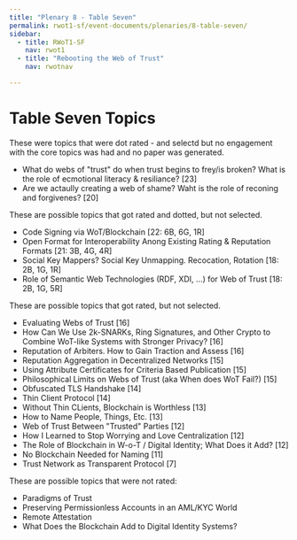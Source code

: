 ```yaml
---
title: "Plenary 8 - Table Seven"
permalink: rwot1-sf/event-documents/plenaries/8-table-seven/
sidebar:
  - title: RWoT1-SF
    nav: rwot1
  - title: "Rebooting the Web of Trust"
    nav: rwotnav

---
```


# Table Seven Topics

These were topics that were dot rated - and selectd but no engagement with the core topics was had and no paper was generated. 
* What do webs of "trust" do when trust begins to frey/is broken? What is the role of ecmotional literacy & resiliance? [23]
* Are we actaully creating a web of shame? Waht is the role of reconing and forgivenes? [20]

These are possible topics that got rated and dotted, but not selected.

* Code Signing via WoT/Blockchain [22: 6B, 6G, 1R]
* Open Format for Interoperability Anong Existing Rating & Reputation Formats [21: 3B, 4G, 4R]
* Social Key Mappers? Social Key Unmapping. Recocation, Rotation [18: 2B, 1G, 1R]
* Role of Semantic Web Technologies (RDF, XDI, ...) for Web of Trust [18: 2B, 1G, 5R]

These are possible topics that got rated, but not selected.

* Evaluating Webs of Trust [16]
* How Can We Use 2k-SNARKs, Ring Signatures, and Other Crypto to Combine WoT-like Systems with Stronger Privacy? [16]
* Reputation of Arbiters. How to Gain Traction and Assess [16]
* Reputation Aggregation in Decentralized Networks [15]
* Using Attribute Certificates for Criteria Based Publication [15]
* Philosophical Limits on Webs of Trust (aka When does WoT Fail?) [15]
* Obfuscated TLS Handshake [14]
* Thin Client Protocol [14]
* Without Thin CLients, Blockchain is Worthless [13]
* How to Name People, Things, Etc. [13]
* Web of Trust Between "Trusted" Parties [12]
* How I Learned to Stop Worrying and Love Centralization [12]
* The Role of Blockchain in W-o-T / Digital Identity; What Does it Add? [12]
* No Blockchain Needed for Naming [11]
* Trust Network as Transparent Protocol [7]

These are possible topics that were not rated:

* Paradigms of Trust
* Preserving Permissionless Accounts in an AML/KYC World
* Remote Attestation
* What Does the Blockchain Add to Digital Identity Systems?
